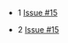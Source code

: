 - 1 [Issue #15](https://github.com/achlysproject/achlys/issues/15#issuecomment-499989922)

- 2 [Issue #15](https://github.com/achlysproject/achlys/issues/15#issuecomment-501458324)
